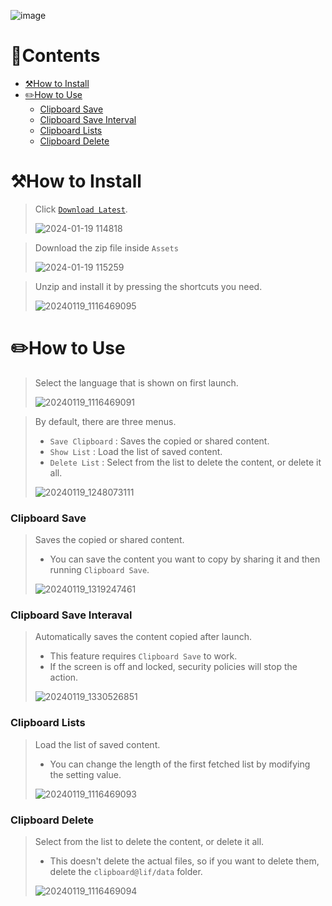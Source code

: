 ![image](https://user-images.githubusercontent.com/66173558/225175694-1491bf36-02d5-4ed2-9c7b-739e02e8857a.png)


# 📝Contents
- [⚒️How to Install](#%EF%B8%8FHow-to-Install)
- [✏️How to Use](#%EF%B8%8FHow-to-Use)
  - [Clipboard Save](#Clipboard-Save)
  - [Clipboard Save Interval](#Clipboard-Save-Interval)
  - [Clipboard Lists](#Clipboard-Lists)
  - [Clipboard Delete](#Clipboard-Delete)



# ⚒️How to Install

> Click [`Download Latest`](https://github.com/Clipboard-Manager/Clipboard-Manager/releases/latest).
>
> ![2024-01-19 114818](https://github.com/otlus/Clipboard-Manager/assets/66173558/5e1a2689-87d2-44d7-9996-5b3f5b8fe8ee)

> Download the zip file inside `Assets`
> 
> ![2024-01-19 115259](https://github.com/otlus/Clipboard-Manager/assets/66173558/3d3a3ebf-b56d-4d4c-abd5-1ab786614e22)

> Unzip and install it by pressing the shortcuts you need.
> 
> ![20240119_1116469095](https://github.com/otlus/Clipboard-Manager/assets/66173558/cb6fcf0c-80ab-49fc-8be6-1aedd0b88df1)


# ✏️How to Use

> Select the language that is shown on first launch.
> 
> ![20240119_1116469091](https://github.com/otlus/Clipboard-Manager/assets/66173558/a0d6c81e-e078-4f9e-81da-55e43d764ef6)

> By default, there are three menus.
> - `Save Clipboard` : Saves the copied or shared content.
> - `Show List` : Load the list of saved content.
> - `Delete List` : Select from the list to delete the content, or delete it all.
> 
> ![20240119_1248073111](https://github.com/otlus/Clipboard-Manager/assets/66173558/d0030c5d-f7d5-4e58-97ff-70a35c3b9068)


### Clipboard Save

> Saves the copied or shared content.
> - You can save the content you want to copy by sharing it and then running `Clipboard Save`.
> 
> ![20240119_1319247461](https://github.com/otlus/Clipboard-Manager/assets/66173558/da614ce5-9566-4b2f-86d9-d963e692ac94)


### Clipboard Save Interaval

> Automatically saves the content copied after launch.
> - This feature requires `Clipboard Save` to work.
> - If the screen is off and locked, security policies will stop the action.
>
> ![20240119_1330526851](https://github.com/otlus/Clipboard-Manager/assets/66173558/9f9e14cb-4f61-4196-a48a-d7136a4d0e8a)


### Clipboard Lists

> Load the list of saved content.
> - You can change the length of the first fetched list by modifying the setting value.
> 
> ![20240119_1116469093](https://github.com/otlus/Clipboard-Manager/assets/66173558/d2667939-6deb-413c-9117-576f4f7d3d53)


### Clipboard Delete

> Select from the list to delete the content, or delete it all.
> - This doesn't delete the actual files, so if you want to delete them, delete the `clipboard@lif/data` folder.
> 
> ![20240119_1116469094](https://github.com/otlus/Clipboard-Manager/assets/66173558/5d96885c-8e11-409f-8a37-8d2092751061)
